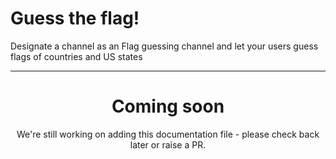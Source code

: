 # Guess the flag!

Designate a channel as an Flag guessing channel and let your users guess flags of countries and US states

<ModuleOverview moduleName="flag-quiz" />

---
<center><h1>Coming soon</h1></center>
<center>We're still working on adding this documentation file - please check back later or raise a PR.</center>